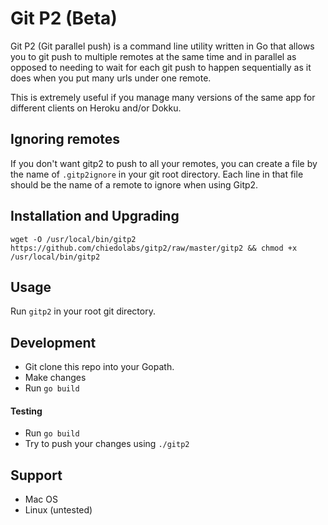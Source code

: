 # Git P2 (Beta)

Git P2 (Git parallel push) is a command line utility written in Go that allows you to git push to multiple remotes at the same time and in parallel as opposed to needing to wait for each git push to happen sequentially as it does when you put many urls under one remote.

This is extremely useful if you manage many versions of the same app for different clients on Heroku and/or Dokku.

## Ignoring remotes
If you don't want gitp2 to push to all your remotes, you can create a file by the name of `.gitp2ignore` in your git root directory. Each line in that file should be the name of a remote to ignore when using Gitp2.

## Installation and Upgrading

`wget -O /usr/local/bin/gitp2 https://github.com/chiedolabs/gitp2/raw/master/gitp2 && chmod +x /usr/local/bin/gitp2
`

## Usage
Run `gitp2` in your root git directory.

## Development

- Git clone this repo into your Gopath.
- Make changes
- Run `go build`

#### Testing

- Run `go build`
- Try to push your changes using `./gitp2`

## Support

- Mac OS
- Linux (untested)
